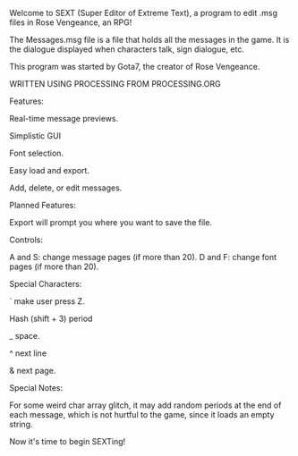 Welcome to SEXT (Super Editor of Extreme Text), a program to edit .msg files in Rose Vengeance, an RPG!


The Messages.msg file is a file that holds all the messages in the game. It is the dialogue displayed when characters talk, sign dialogue, etc.


This program was started by Gota7, the creator of Rose Vengeance.



WRITTEN USING PROCESSING FROM PROCESSING.ORG



Features:

Real-time message previews.

Simplistic GUI

Font selection.

Easy load and export.

Add, delete, or edit messages.





Planned Features:


Export will prompt you where you want to save the file.




Controls:

A and S: change message pages (if more than 20).
D and F: change font pages (if more than 20).




Special Characters:

` make user press Z.

Hash (shift + 3) period

_ space.

^ next line

& next page.




Special Notes:


For some weird char array glitch, it may add random periods at the end of each message, which is not hurtful to the game, since it loads an empty string.





Now it's time to begin SEXTing!
